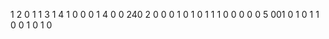 1       2       0       1       1       3       1       4       1       0       0       0       1       4       0       0       240       2       0       0       0       1       0       1       0       1       1       1       0       0       0       0       0       5       001       0       1       0       1       1       0       0       1       0       1       0